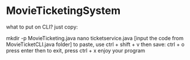 # MovieTicketingSystem

what to put on CLI? just copy:

mkdir -p MovieTicketing.java
nano ticketservice.java
 [input the code from MovieTicketCLI.java folder]
 to paste, use ctrl + shift + v
 then save: ctrl + o 
 press enter
 then to exit, press ctrl + x
enjoy your program
